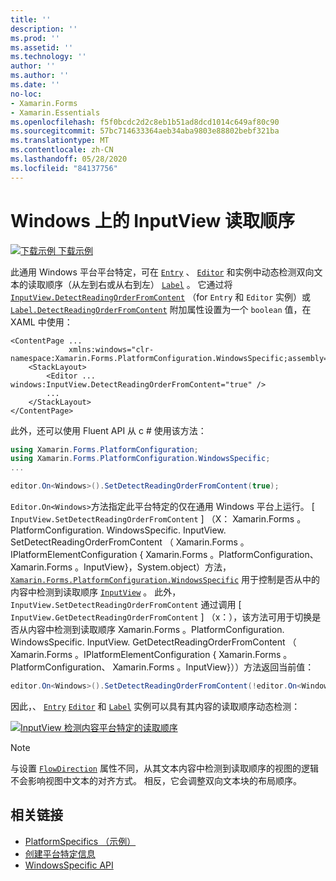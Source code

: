 ```yaml
---
title: ''
description: ''
ms.prod: ''
ms.assetid: ''
ms.technology: ''
author: ''
ms.author: ''
ms.date: ''
no-loc:
- Xamarin.Forms
- Xamarin.Essentials
ms.openlocfilehash: f5f0bcdc2d2c8eb1b51ad8dcd1014c649af80c90
ms.sourcegitcommit: 57bc714633364aeb34aba9803e88802bebf321ba
ms.translationtype: MT
ms.contentlocale: zh-CN
ms.lasthandoff: 05/28/2020
ms.locfileid: "84137756"
---
```

# <a name="inputview-reading-order-on-windows"></a>Windows 上的 InputView 读取顺序

[![下载示例](~/media/shared/download.png) 下载示例](https://docs.microsoft.com/samples/xamarin/xamarin-forms-samples/userinterface-platformspecifics)

此通用 Windows 平台平台特定，可在 [`Entry`](xref:Xamarin.Forms.Entry) 、 [`Editor`](xref:Xamarin.Forms.Editor) 和实例中动态检测双向文本的读取顺序（从左到右或从右到左） [`Label`](xref:Xamarin.Forms.Label) 。 它通过将 [`InputView.DetectReadingOrderFromContent`](xref:Xamarin.Forms.PlatformConfiguration.WindowsSpecific.InputView.DetectReadingOrderFromContentProperty) （for `Entry` 和 `Editor` 实例）或 [`Label.DetectReadingOrderFromContent`](xref:Xamarin.Forms.PlatformConfiguration.WindowsSpecific.Label.DetectReadingOrderFromContentProperty) 附加属性设置为一个 `boolean` 值，在 XAML 中使用：

```xaml
<ContentPage ...
             xmlns:windows="clr-namespace:Xamarin.Forms.PlatformConfiguration.WindowsSpecific;assembly=Xamarin.Forms.Core">
    <StackLayout>
        <Editor ... windows:InputView.DetectReadingOrderFromContent="true" />
        ...
    </StackLayout>
</ContentPage>
```

此外，还可以使用 Fluent API 从 c # 使用该方法：

```csharp
using Xamarin.Forms.PlatformConfiguration;
using Xamarin.Forms.PlatformConfiguration.WindowsSpecific;
...

editor.On<Windows>().SetDetectReadingOrderFromContent(true);
```

`Editor.On<Windows>`方法指定此平台特定的仅在通用 Windows 平台上运行。 [ `InputView.SetDetectReadingOrderFromContent` ] （X： Xamarin.Forms 。PlatformConfiguration. WindowsSpecific. InputView. SetDetectReadingOrderFromContent （ Xamarin.Forms 。IPlatformElementConfiguration { Xamarin.Forms 。PlatformConfiguration、 Xamarin.Forms 。InputView}，System.object）方法， [`Xamarin.Forms.PlatformConfiguration.WindowsSpecific`](xref:Xamarin.Forms.PlatformConfiguration.WindowsSpecific) 用于控制是否从中的内容中检测到读取顺序 [`InputView`](xref:Xamarin.Forms.InputView) 。 此外， `InputView.SetDetectReadingOrderFromContent` 通过调用 [ `InputView.GetDetectReadingOrderFromContent` ] （x：），该方法可用于切换是否从内容中检测到读取顺序 Xamarin.Forms 。PlatformConfiguration. WindowsSpecific. InputView. GetDetectReadingOrderFromContent （ Xamarin.Forms 。IPlatformElementConfiguration { Xamarin.Forms 。PlatformConfiguration、 Xamarin.Forms 。InputView}））方法返回当前值：

```csharp
editor.On<Windows>().SetDetectReadingOrderFromContent(!editor.On<Windows>().GetDetectReadingOrderFromContent());
```

因此，、 [`Entry`](xref:Xamarin.Forms.Entry) [`Editor`](xref:Xamarin.Forms.Editor) 和 [`Label`](xref:Xamarin.Forms.Label) 实例可以具有其内容的读取顺序动态检测：

[![InputView 检测内容平台特定的读取顺序](inputview-reading-order-images/editor-readingorder.png "InputView 检测内容平台特定的读取顺序")](inputview-reading-order-images/editor-readingorder-large.png#lightbox "InputView 检测内容平台特定的读取顺序")

> [!NOTE]
> 与设置 [`FlowDirection`](xref:Xamarin.Forms.VisualElement.FlowDirection) 属性不同，从其文本内容中检测到读取顺序的视图的逻辑不会影响视图中文本的对齐方式。 相反，它会调整双向文本块的布局顺序。

## <a name="related-links"></a>相关链接

- [PlatformSpecifics （示例）](https://docs.microsoft.com/samples/xamarin/xamarin-forms-samples/userinterface-platformspecifics)
- [创建平台特定信息](~/xamarin-forms/platform/platform-specifics/index.md#creating-platform-specifics)
- [WindowsSpecific API](xref:Xamarin.Forms.PlatformConfiguration.WindowsSpecific)
